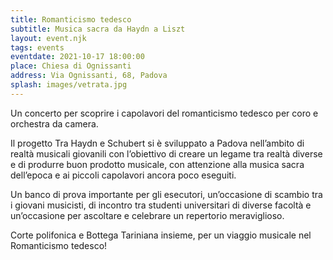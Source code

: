 ```yaml
---
title: Romanticismo tedesco
subtitle: Musica sacra da Haydn a Liszt
layout: event.njk
tags: events
eventdate: 2021-10-17 18:00:00
place: Chiesa di Ognissanti
address: Via Ognissanti, 68, Padova
splash: images/vetrata.jpg
---
```


Un concerto per scoprire i capolavori del romanticismo tedesco per coro e orchestra da camera.

Il progetto Tra Haydn e Schubert si è sviluppato a Padova
nell’ambito di realtà musicali giovanili con l’obiettivo di creare
un legame tra realtà diverse e di produrre buon prodotto musicale,
con attenzione alla musica sacra dell’epoca e ai piccoli capolavori
ancora poco eseguiti.

Un banco di prova importante per gli esecutori, un’occasione di
scambio tra i giovani musicisti, di incontro tra studenti
universitari di diverse facoltà e un’occasione per ascoltare e
celebrare un repertorio meraviglioso.

Corte polifonica e Bottega Tariniana insieme, per un viaggio
musicale nel Romanticismo tedesco!
